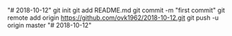 "# 2018-10-12"  git init git add README.md git commit -m "first commit" git remote add origin https://github.com/ovk1962/2018-10-12.git git push -u origin master
"# 2018-10-12" 
